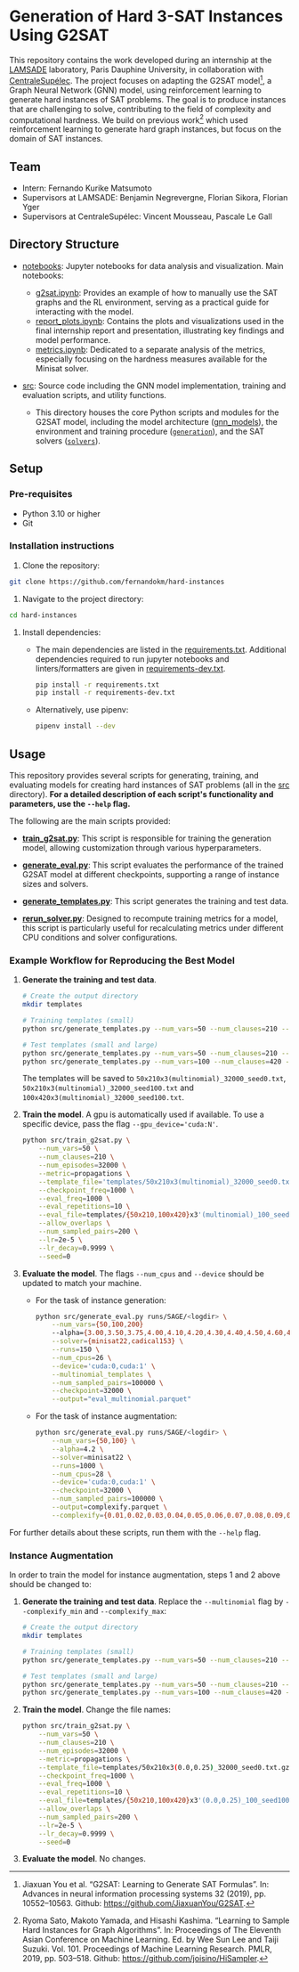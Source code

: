 # Generation of Hard 3-SAT Instances Using G2SAT

This repository contains the work developed during an internship at the [LAMSADE][lamsade] laboratory, Paris Dauphine University, in collaboration with [CentraleSupélec][cs]. The project focuses on adapting the G2SAT model[^g2sat], a Graph Neural Network (GNN) model, using reinforcement learning to generate hard instances of SAT problems. The goal is to produce instances that are challenging to solve, contributing to the field of complexity and computational hardness. We build on previous work[^sato] which used reinforcement learning to generate hard graph instances, but focus on the domain of SAT instances.

## Team

- Intern: Fernando Kurike Matsumoto
- Supervisors at LAMSADE: Benjamin Negrevergne, Florian Sikora, Florian Yger
- Supervisors at CentraleSupélec: Vincent Mousseau, Pascale Le Gall

## Directory Structure

- [notebooks](./notebooks): Jupyter notebooks for data analysis and visualization. Main notebooks:
  - [g2sat.ipynb](./notebooks/g2sat.ipynb): Provides an example of how to manually use the SAT graphs and the RL environment, serving as a practical guide for interacting with the model.
  - [report_plots.ipynb](./notebooks/report_plots.ipynb): Contains the plots and visualizations used in the final internship report and presentation, illustrating key findings and model performance.
  - [metrics.ipynb](./notebooks/metrics.ipynb): Dedicated to a separate analysis of the metrics, especially focusing on the hardness measures available for the Minisat solver.

- [src](./src): Source code including the GNN model implementation, training and evaluation scripts, and utility functions.
  - This directory houses the core Python scripts and modules for the G2SAT model, including the model architecture ([gnn_models](./src/gnn_models)), the environment and training procedure ([`generation`](./src/generation)), and the SAT solvers ([`solvers`](./src/solvers/)).

## Setup

### Pre-requisites

- Python 3.10 or higher
- Git

### Installation instructions

1. Clone the repository:

  ```sh
  git clone https://github.com/fernandokm/hard-instances
  ```

1. Navigate to the project directory:

  ```sh
  cd hard-instances
  ```

1. Install dependencies:

   - The main dependencies are listed in the [requirements.txt](requirements.txt). Additional dependencies required to run jupyter notebooks and linters/formatters are given in [requirements-dev.txt](requirements-dev.txt).

     ```sh
     pip install -r requirements.txt
     pip install -r requirements-dev.txt
     ```

   - Alternatively, use pipenv:

     ```sh
     pipenv install --dev
     ```

## Usage

This repository provides several scripts for generating, training, and evaluating models for creating hard instances of SAT problems (all in the [src](src) directory). **For a detailed description of each script's functionality and parameters, use the `--help` flag.**

The following are the main scripts provided:

- **[train_g2sat.py](src/train_g2sat.py)**: This script is responsible for training the generation model, allowing customization through various hyperparameters.

- **[generate_eval.py](src/generate_eval.py)**: This script evaluates the performance of the trained G2SAT model at different checkpoints, supporting a range of instance sizes and solvers.

- **[generate_templates.py](src/generate_templates.py)**: This script generates the training and test data.

- **[rerun_solver.py](src/rerun_solver.py)**: Designed to recompute training metrics for a model, this script is particularly useful for recalculating metrics under different CPU conditions and solver configurations.

### Example Workflow for Reproducing the Best Model

1. **Generate the training and test data**.

     ```sh
     # Create the output directory
     mkdir templates

     # Training templates (small)
     python src/generate_templates.py --num_vars=50 --num_clauses=210 --num_templates=32000 --multinomial --seed=0

     # Test templates (small and large)
     python src/generate_templates.py --num_vars=50 --num_clauses=210 --num_templates=32000 --multinomial --seed=100
     python src/generate_templates.py --num_vars=100 --num_clauses=420 --num_templates=32000 --multinomial --seed=100
     ```

     The templates will be saved to `50x210x3(multinomial)_32000_seed0.txt`, `50x210x3(multinomial)_32000_seed100.txt` and `100x420x3(multinomial)_32000_seed100.txt`.

1. **Train the model**. A gpu is automatically used if available. To use a specific device, pass the flag `--gpu_device='cuda:N'`.

     ```sh
     python src/train_g2sat.py \
         --num_vars=50 \
         --num_clauses=210 \
         --num_episodes=32000 \
         --metric=propagations \
         --template_file='templates/50x210x3(multinomial)_32000_seed0.txt.gz' \
         --checkpoint_freq=1000 \
         --eval_freq=1000 \
         --eval_repetitions=10 \
         --eval_file=templates/{50x210,100x420}x3'(multinomial)_100_seed100.txt.gz' \
         --allow_overlaps \
         --num_sampled_pairs=200 \
         --lr=2e-5 \
         --lr_decay=0.9999 \
         --seed=0
     ```

1. **Evaluate the model**. The flags `--num_cpus` and `--device` should be updated to match your machine.

   - For the task of instance generation:

     ```sh
     python src/generate_eval.py runs/SAGE/<logdir> \
         --num_vars={50,100,200}
         --alpha={3.00,3.50,3.75,4.00,4.10,4.20,4.30,4.40,4.50,4.60,4.70,4.80,4.90,5.00,5.25,5.50,6,7} \
         --solver={minisat22,cadical153} \
         --runs=150 \
         --num_cpus=26 \
         --device='cuda:0,cuda:1' \
         --multinomial_templates \
         --num_sampled_pairs=100000 \
         --checkpoint=32000 \
         --output="eval_multinomial.parquet"
     ```

   - For the task of instance augmentation:

     ```sh
     python src/generate_eval.py runs/SAGE/<logdir> \
         --num_vars={50,100} \
         --alpha=4.2 \
         --solver=minisat22 \
         --runs=1000 \
         --num_cpus=28 \
         --device='cuda:0,cuda:1' \
         --checkpoint=32000 \
         --num_sampled_pairs=100000 \
         --output=complexify.parquet \
         --complexify={0.01,0.02,0.03,0.04,0.05,0.06,0.07,0.08,0.09,0.10}
     ```

For further details about these scripts, run them with the `--help` flag.

### Instance Augmentation

In order to train the model for instance augmentation, steps 1 and 2 above should be changed to:

1. **Generate the training and test data**. Replace the `--multinomial` flag by `--complexify_min` and `--complexify_max`:

     ```sh
     # Create the output directory
     mkdir templates

     # Training templates (small)
     python src/generate_templates.py --num_vars=50 --num_clauses=210 --num_templates=32000 --complexify_min=0 --complexify_max=0.25 --seed=0
     
     # Test templates (small and large)
     python src/generate_templates.py --num_vars=50 --num_clauses=210 --num_templates=32000 --complexify_min=0 --complexify_max=0.25 --seed=100
     python src/generate_templates.py --num_vars=100 --num_clauses=420 --num_templates=32000--complexify_min=0 --complexify_max=0.25 --seed=100
     ```

1. **Train the model**. Change the file names:

     ```sh
     python src/train_g2sat.py \
         --num_vars=50 \
         --num_clauses=210 \
         --num_episodes=32000 \
         --metric=propagations \
         --template_file=templates/50x210x3(0.0,0.25)_32000_seed0.txt.gz \
         --checkpoint_freq=1000 \
         --eval_freq=1000 \
         --eval_repetitions=10 \
         --eval_file=templates/{50x210,100x420}x3'(0.0,0.25)_100_seed100.txt.gz' \
         --allow_overlaps \
         --num_sampled_pairs=200 \
         --lr=2e-5 \
         --lr_decay=0.9999 \
         --seed=0
     ```

1. **Evaluate the model**. No changes.

[lamsade]: https://www.lamsade.dauphine.fr/en.html
[cs]: https://www.centralesupelec.fr/en
[^g2sat]: Jiaxuan You et al. “G2SAT: Learning to Generate SAT Formulas”. In: Advances in
neural information processing systems 32 (2019), pp. 10552–10563. Github: <https://github.com/JiaxuanYou/G2SAT>.
[^sato]: Ryoma Sato, Makoto Yamada, and Hisashi Kashima. “Learning to Sample Hard Instances for Graph Algorithms”. In: Proceedings of The Eleventh Asian Conference on Machine Learning. Ed. by Wee Sun Lee and Taiji Suzuki. Vol. 101. Proceedings of Machine Learning Research. PMLR, 2019, pp. 503–518. Github: <https://github.com/joisino/HiSampler>.
